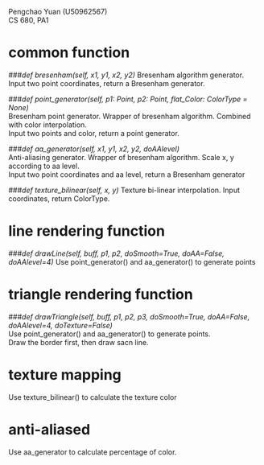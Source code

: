 Pengchao Yuan (U50962567)  
CS 680, PA1

# common function
###*def bresenham(self, x1, y1, x2, y2)*
Bresenham algorithm generator.  
Input two point coordinates, return a Bresenham generator.

###*def point_generator(self, p1: Point, p2: Point, flat_Color: ColorType = None)*  
Bresenham point generator. Wrapper of bresenham algorithm. Combined with color interpolation.  
Input two points and color, return a point generator.

###*def aa_generator(self, x1, y1, x2, y2, doAAlevel)*  
Anti-aliasing generator. Wrapper of bresenham algorithm. Scale x, y according to aa level.  
Input two point coordinates and aa level, return a Bresenham generator

###*def texture_bilinear(self, x, y)*
Texture bi-linear interpolation.
Input coordinates, return ColorType.

# line rendering function
###*def drawLine(self, buff, p1, p2, doSmooth=True, doAA=False, doAAlevel=4)*
Use point_generator() and aa_generator() to generate points  

# triangle rendering function
###*def drawTriangle(self, buff, p1, p2, p3, doSmooth=True, doAA=False, doAAlevel=4, doTexture=False)*  
Use point_generator() and aa_generator() to generate points.  
Draw the border first, then draw sacn line.   

# texture mapping
Use texture_bilinear() to calculate the texture color

# anti-aliased
Use aa_generator to calculate percentage of color.

